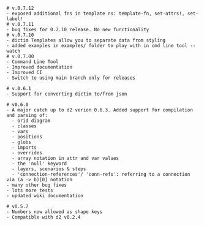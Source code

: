 	# v.0.7.12
	- exposed additional fns in template ns: template-fn, set-attrs!, set-label!
	# v.0.7.11
	- bug fixes for 0.7.10 release. No new functionality
	# v.0.7.10
	- dictim Templates allow you to separate data from styling
	- added examples in examples/ folder to play with in cmd line tool --watch
	# v.0.7.00
	- Command Line Tool
	- Improved documentation
	- Improved CI
	- Switch to using main branch only for releases

	# v.0.6.1
	- Support for converting dictim to/from json

	# v0.6.0
	- A major catch up to d2 verion 0.6.3. Added support for compilation and parsing of:
	  - Grid diagram
	  - classes
	  - vars
	  - positions
	  - globs
	  - imports
	  - overrides
	  - array notation in attr and var values
	  - the 'null' keyword
	  - layers, scenarios & steps
	  - 'connection-references'/ 'conn-refs': referring to a connection via (a -> b)[0] notation
	- many other bug fixes
	- lots more tests
	- updated wiki documentation

	# v0.5.7
	- Numbers now allowed as shape keys
	- Compatible with d2 v0.2.4
